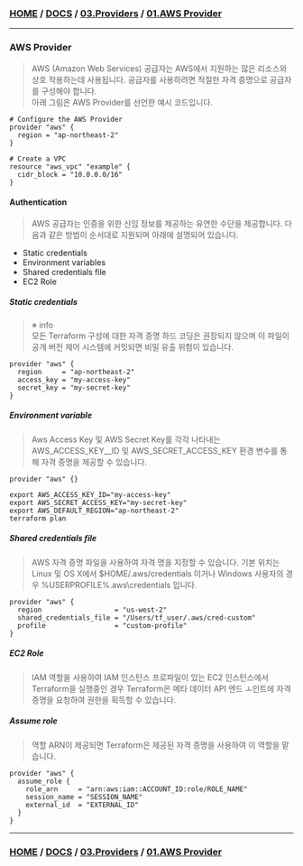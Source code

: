 ### [HOME](https://github.com/EstebanHan/Terraform-Workshop/blob/main/README.md) / [DOCS](https://github.com/EstebanHan/Terraform-Workshop/blob/main/DOCS/README.md) / [03.Providers](https://github.com/EstebanHan/Terraform-Workshop/blob/main/DOCS/03_Providers/README.md) / [01.AWS Provider](https://github.com/EstebanHan/Terraform-Workshop/blob/main/DOCS/03_Providers/01_AWS_Provider/README.md)
-----



### AWS Provider

> AWS (Amazon Web Services) 공급자는 AWS에서 지원하는 많은 리소스와 상호 작용하는데 사용됩니다. 공급자를 사용하려면 적절한 자격 증명으로 공급자를 구성해야 합니다.     
> 아래 그림은 AWS Provider를 선언한 예시 코드입니다.

```hcl 
# Configure the AWS Provider
provider "aws" {     
  region = "ap-northeast-2"     
}      
      
# Create a VPC     
resource "aws_vpc" "example" {     
  cidr_block = "10.0.0.0/16"     
}
```

#### Authentication

> AWS 공급자는 인증을 위한 신임 정보를 제공하는 유연한 수단을 제공합니다. 다음과 같은 방법이 순서대로 지원되며 아래에 설명되어 있습니다.

* Static credentials
* Environment variables
* Shared credentials file
* EC2 Role

##### Static credentials

> ※ info     
> 모든 Terraform 구성에 대한 자격 증명 하드 코딩은 권장되지 않으며 이 파일이 공개 버전 제어 시스템에 커밋되면 비밀 유출 위험이 있습니다.

```hcl
provider "aws" {
  region     = "ap-northeast-2"     
  access_key = "my-access-key"     
  secret_key = "my-secret-key"     
}
```

##### Environment variable

> Aws Access Key 및 AWS Secret Key를 각각 나타내는 AWS_ACCESS_KEY__ID 및 AWS_SECRET_ACCESS_KEY 환경 변수를 통해 자격 증명을 제공할 수 있습니다.

```hcl
provider "aws" {}
```

```hcl
export AWS_ACCESS_KEY_ID="my-access-key"      
export AWS_SECRET_ACCESS_KEY="my-secret-key"      
export AWS_DEFAULT_REGION="ap-northeast-2"      
terraform plan      
```

##### Shared credentials file

> AWS 자격 증명 파일을 사용하여 자격 명을 지정할 수 있습니다. 기본 위치는 Linux 및 OS X에서 $HOME/.aws/credentials 이거나 Windows 사용자의 경우 %USERPROFILE%\.aws\credentials 입니다.

```hcl
provider "aws" {
  region                  = "us-west-2"     
  shared_credentials_file = "/Users/tf_user/.aws/cred-custom"     
  profile                 = "custom-profile"     
}
```

##### EC2 Role

> IAM 역할을 사용하여 IAM 인스턴스 프로파일이 있는 EC2 인스턴스에서 Terraform을 실행중인 경우 Terraform은 메타 데이터 API 엔드 ㅗ인트에 자격 증명을 요청하여 권한을 획득할 수 있습니다.

##### Assume role

> 역할 ARN이 제공되면 Terraform은 제공된 자격 증명을 사용하여 이 역할을 맡습니다.

```hcl  
provider "aws" {     
  assume_role {     
    role_arn     = "arn:aws:iam::ACCOUNT_ID:role/ROLE_NAME"     
    session_name = "SESSION_NAME"     
    external_id  = "EXTERNAL_ID"     
  }
}
```

-----
### [HOME](https://github.com/EstebanHan/Terraform-Workshop/blob/main/README.md) / [DOCS](https://github.com/EstebanHan/Terraform-Workshop/blob/main/DOCS/README.md) / [03.Providers](https://github.com/EstebanHan/Terraform-Workshop/blob/main/DOCS/03_Providers/README.md) / [01.AWS Provider](https://github.com/EstebanHan/Terraform-Workshop/blob/main/DOCS/03_Providers/01_AWS_Provider/README.md)
